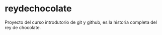 # reydechocolate
Proyecto del curso introdutorio de git y github, es la historia completa del rey de chocolate. 

